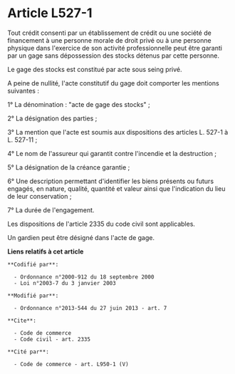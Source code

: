 # Article L527-1

Tout crédit consenti par un établissement de crédit ou une société de financement à une personne morale de droit privé ou à
une personne physique dans l'exercice de son activité professionnelle peut être garanti par un gage sans dépossession des
stocks détenus par cette personne.

Le gage des stocks est constitué par acte sous seing privé.

A peine de nullité, l'acte constitutif du gage doit comporter les mentions suivantes :

1° La dénomination : "acte de gage des stocks" ;

2° La désignation des parties ;

3° La mention que l'acte est soumis aux dispositions des articles L. 527-1 à L. 527-11 ;

4° Le nom de l'assureur qui garantit contre l'incendie et la destruction ;

5° La désignation de la créance garantie ;

6° Une description permettant d'identifier les biens présents ou futurs engagés, en nature, qualité, quantité et valeur ainsi
que l'indication du lieu de leur conservation ;

7° La durée de l'engagement.

Les dispositions de l'article 2335 du code civil sont applicables.

Un gardien peut être désigné dans l'acte de gage.

**Liens relatifs à cet article**

	**Codifié par**:

	  - Ordonnance n°2000-912 du 18 septembre 2000
	  - Loi n°2003-7 du 3 janvier 2003

	**Modifié par**:

	  - Ordonnance n°2013-544 du 27 juin 2013 - art. 7

	**Cite**:

	  - Code de commerce
	  - Code civil - art. 2335

	**Cité par**:

	  - Code de commerce - art. L950-1 (V)
